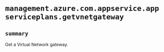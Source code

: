 # `management.azure.com.appservice.appserviceplans.getvnetgateway`

## `summary`
Get a Virtual Network gateway.


